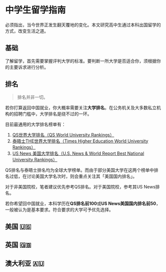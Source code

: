 # 中学生留学指南
必须指出，当今世界正发生翻天覆地的变化。本文研究高中生通过本科出国留学的方式，改变生活之道。

## 基础

了解留学，首先需要掌握评判大学的标准。要判断一所大学是否适合你，须根据你的主要诉求进行分析。

## 排名

> 排名并非一切。

若你打算返回中国就业，你大概率需要关注**大学排名**。在公务机关及大多数私立机构的招聘门槛中，大学排名是绕不过的一环。

目前最通用的大学排名榜单有：

1. [QS世界大学排名（QS World University Rankings）](https://www.topuniversities.com)
2. [泰晤士THE世界大学排名（Times Higher Education World University Rankings）](https://www.timeshighereducation.com/world-university-rankings/2024/world-ranking)
3. [US News 美国大学排名（U.S. News & World Report Best National University Rankings）](https://www.usnews.com/best-colleges/rankings/national-universities)


QS排名与泰晤士排名均为全球大学榜单。而由于部分美国大学在这两个榜单中排名过低，在讨论美国大学名次时，则会重点关注其「美国国内排名」。

对于非美国院校，笔者建议优先参考QS排名。对于美国院校，参考其US News排名。

若你希望回中国就业，本科学历在**QS排名前100**或**US News美国国内排名前50**，一般被认为是基本要求。符合要求的大学可予优先选择。

## 美国 🇺🇸

## 英国 🇬🇧

## 澳大利亚 🇦🇺
